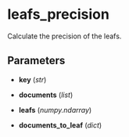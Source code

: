 # leafs_precision

Calculate the precision of the leafs.



## Parameters

- **key** (*str*)

- **documents** (*list*)

- **leafs** (*numpy.ndarray*)

- **documents_to_leaf** (*dict*)




